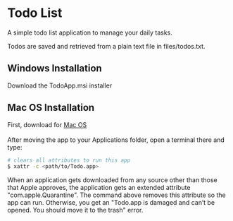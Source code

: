 # Todo List
A simple todo list application to manage your daily tasks.

Todos are saved and retrieved from a plain text file in files/todos.txt.

## Windows Installation
Download the TodoApp.msi installer </br>

## Mac OS Installation
First, download for [Mac OS](https://github.com/Rhull11/ToDoList/releases/download/macos/TodoApp.dmg) </br></br>
After moving the app to your Applications folder, open a terminal there and type: </br>
```zsh
# clears all attributes to run this app
$ xattr -c <path/to/Todo.app>
```
When an application gets downloaded from any source other than those that Apple approves, the application gets an extended attribute "com.apple.Quarantine". The command above removes this attribute so the app can run. Otherwise, you get an "Todo.app is damaged and can’t be opened. You should move it to the trash" error.
